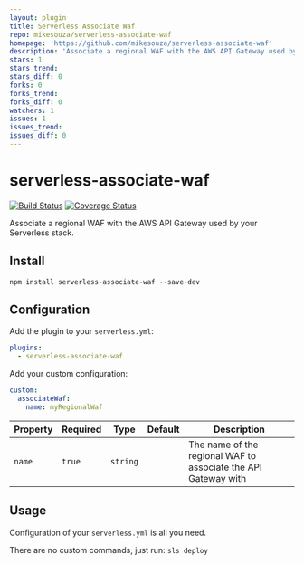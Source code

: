 ```yaml
---
layout: plugin
title: Serverless Associate Waf
repo: mikesouza/serverless-associate-waf
homepage: 'https://github.com/mikesouza/serverless-associate-waf'
description: 'Associate a regional WAF with the AWS API Gateway used by your Serverless stack'
stars: 1
stars_trend: 
stars_diff: 0
forks: 0
forks_trend: 
forks_diff: 0
watchers: 1
issues: 1
issues_trend: 
issues_diff: 0
---
```



# serverless-associate-waf

[![Build Status](https://travis-ci.org/MikeSouza/serverless-associate-waf.svg?branch=master)](https://travis-ci.org/MikeSouza/serverless-associate-waf)
[![Coverage Status](https://coveralls.io/repos/github/MikeSouza/serverless-associate-waf/badge.svg?branch=master)](https://coveralls.io/github/MikeSouza/serverless-associate-waf?branch=master)

Associate a regional WAF with the AWS API Gateway used by your Serverless stack.

## Install

`npm install serverless-associate-waf --save-dev`

## Configuration

Add the plugin to your `serverless.yml`:

```yaml
plugins:
  - serverless-associate-waf
```

Add your custom configuration:

```yaml
custom:
  associateWaf:
    name: myRegionalWaf
```

| Property | Required | Type     | Default | Description                                                    |
|----------|----------|----------|---------|----------------------------------------------------------------|
| `name`   |  `true`  | `string` |         | The name of the regional WAF to associate the API Gateway with |

## Usage

Configuration of your `serverless.yml` is all you need.

There are no custom commands, just run: `sls deploy`

